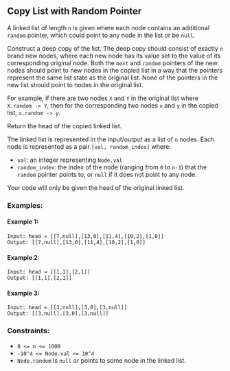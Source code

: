 ## Copy List with Random Pointer

A linked list of length `n` is given where each node contains an additional `random` pointer, which could point to any node in the list or be `null`.

Construct a deep copy of the list. The deep copy should consist of exactly `n` brand new nodes, where each new node has its value set to the value of its corresponding original node. Both the `next` and `random` pointers of the new nodes should point to new nodes in the copied list in a way that the pointers represent the same list state as the original list. None of the pointers in the new list should point to nodes in the original list.

For example, if there are two nodes `X` and `Y` in the original list where `X.random -> Y`, then for the corresponding two nodes `x` and `y` in the copied list, `x.random -> y`.

Return the head of the copied linked list.

The linked list is represented in the input/output as a list of `n` nodes. Each node is represented as a pair `[val, random_index]` where:

 * `val`: an integer representing `Node.val`
 * `random_index`: the index of the node (ranging from `0` to `n-1`) that the `random` pointer points to, or `null` if it does not point to any node.

Your code will only be given the head of the original linked list.

### Examples:

#### Example 1:
```
Input: head = [[7,null],[13,0],[11,4],[10,2],[1,0]]
Output: [[7,null],[13,0],[11,4],[10,2],[1,0]]
```

#### Example 2:
```
Input: head = [[1,1],[2,1]]
Output: [[1,1],[2,1]]
```

#### Example 3:
```
Input: head = [[3,null],[3,0],[3,null]]
Output: [[3,null],[3,0],[3,null]]
```

### Constraints:

 * `0 <= n <= 1000`
 * `-10^4 <= Node.val <= 10^4`
 * `Node.random` is `null` or points to some node in the linked list.
